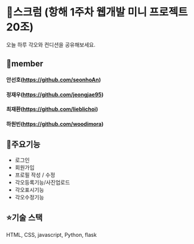 # 🎯스크럼 (항해 1주차 웹개발 미니 프로젝트 20조)
오늘 하루 각오와 컨디션을 공유해보세요.

## 👥member
#### 안선호(https://github.com/seonhoAn)
#### 정재우(https://github.com/jeongjae95)
#### 최재환(https://github.com/lieblichoi)
#### 하원빈(https://github.com/woodimora)

## 🌊주요기능
- 로그인
- 회원가입
- 프로필 작성 / 수정
- 각오등록기능/사진업로드
- 각오표시기능
- 각오수정기능

## ⭐️기술 스택
HTML, CSS, javascript, Python, flask
